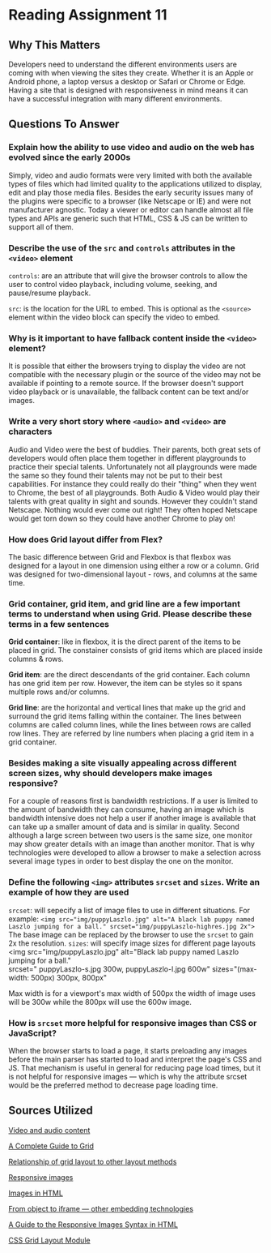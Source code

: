 # Reading Assignment 11

## Why This Matters

Developers need to understand the different environments users are coming with when viewing the sites they create. Whether it is an Apple or Android phone, a laptop versus a desktop or Safari or Chrome or Edge. Having a site that is designed with responsiveness in mind means it can have a successful integration with many different environments.

## Questions To Answer

### Explain how the ability to use video and audio on the web has evolved since the early 2000s

Simply, video and audio formats were very limited with both the available types of files which had limited quality to the applications utilized to display, edit and play those media files. Besides the early security issues many of the plugins were specific to a browser (like Netscape or IE) and were not manufacturer agnostic. Today a viewer or editor can handle almost all file types and APIs are generic such that HTML, CSS & JS can be written to support all of them.

### Describe the use of the `src` and `controls` attributes in the `<video>` element

`controls`: are an attribute that will give the browser controls to allow the user to control video playback, including volume, seeking, and pause/resume playback.

`src`: is the location for the URL to embed. This is optional as the `<source>` element within the video block can specify the video to embed.

### Why is it important to have fallback content inside the `<video>` element?

It is possible that either the browsers trying to display the video are not compatible with the necessary plugin or the source of the video may not be available if pointing to a remote source.  If the browser doesn't support video playback or is unavailable, the fallback content can be text and/or images.

### Write a very short story where `<audio>` and `<video>` are characters

Audio and Video were the best of buddies. Their parents, both great sets of developers would often place them together in different playgrounds to practice their special talents. Unfortunately not all playgrounds were made the same so they found their talents may not be put to their best capabilities. For instance they could really do their "thing" when they went to Chrome, the best of all playgrounds. Both Audio & Video would play their talents with great quality in sight and sounds. However they couldn't stand Netscape.  Nothing would ever come out right! They often hoped Netscape would get torn down so they could have another Chrome to play on!

### How does Grid layout differ from Flex?

The basic difference between Grid and Flexbox is that flexbox was designed for a layout in one dimension using either a row or a column. Grid was designed for two-dimensional layout - rows, and columns at the same time.

### Grid container, grid item, and grid line are a few important terms to understand when using Grid. Please describe these terms in a few sentences

**Grid container**: like in flexbox, it is the direct parent of the items to be placed in grid. The constainer consists of grid items which are placed inside columns & rows.

**Grid item**: are the direct descendants of the grid container. Each column has one grid item per row.  However, the item can be styles so it spans multiple rows and/or columns.

**Grid line**: are the horizontal and vertical lines that make up the grid and surround the grid items falling within the container. The lines between columns are called column lines, while the lines between rows are called row lines. They are referred by line numbers when placing a grid item in a grid container.

### Besides making a site visually appealing across different screen sizes, why should developers make images responsive?

For a couple of reasons first is bandwidth restrictions. If a user is limited to the amount of bandwidth they can consume, having an image which is bandwidth intensive does not help a user if another image is available that can take up a smaller amount of data and is similar in quality.  Second although a large screen between two users is the same size, one monitor may show greater details with an image than another monitor. That is why technologies were developed to allow a browser to make a selection across several image types in order to best display the one on the monitor.

### Define the following `<img>` attributes `srcset` and `sizes`. Write an example of how they are used

`srcset`: will sepecify a list of image files to use in different situations.
For example:
`<img src="img/puppyLaszlo.jpg" alt="A black lab puppy named Laszlo jumping for a ball." srcset="img/puppyLaszlo-highres.jpg 2x">`
The base image can be replaced by the browser to use the `srcset` to gain 2x the resolution.
`sizes`: will specify image sizes for different page layouts
<img src="img/puppyLaszlo.jpg" alt="Black lab puppy named Laszlo jumping for a ball." \
    srcset="
    puppyLaszlo-s.jpg  300w,
    puppyLaszlo-l.jpg  600w"
  sizes="(max-width: 500px) 300px,
         800px"
>
Max width is for a viewport's max width of 500px the width of image uses will be 300w while the 800px will use the 600w image.

### How is `srcset` more helpful for responsive images than CSS or JavaScript?

When the browser starts to load a page, it starts preloading any images before the main parser has started to load and interpret the page's CSS and JS. That mechanism is useful in general for reducing page load times, but it is not helpful for responsive images — which is why the attribute srcset would be the preferred method to decrease page loading time.

## Sources Utilized

[Video and audio content](https://developer.mozilla.org/en-US/docs/Learn/HTML/Multimedia_and_embedding/Video_and_audio_content)

[A Complete Guide to Grid](https://css-tricks.com/snippets/css/complete-guide-grid/)

[Relationship of grid layout to other layout methods](https://developer.mozilla.org/en-US/docs/Web/CSS/CSS_Grid_Layout/Relationship_of_Grid_Layout)

[Responsive images](https://developer.mozilla.org/en-US/docs/Learn/HTML/Multimedia_and_embedding/Responsive_images)

[Images in HTML](https://developer.mozilla.org/en-US/docs/Learn/HTML/Multimedia_and_embedding/Images_in_HTML)

[From object to iframe — other embedding technologies](https://developer.mozilla.org/en-US/docs/Learn/HTML/Multimedia_and_embedding/Other_embedding_technologies)

[A Guide to the Responsive Images Syntax in HTML](https://css-tricks.com/a-guide-to-the-responsive-images-syntax-in-html/#using-srcset)

[CSS Grid Layout Module](https://www.w3schools.com/css/css_grid.asp)
